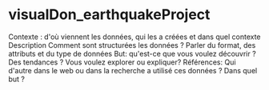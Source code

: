 # visualDon_earthquakeProject

Contexte : d'où viennent les données, qui les a créées et dans quel contexte
Description Comment sont structurées les données ? Parler du format, des attributs et du type de données
But: qu'est-ce que vous voulez découvrir ? Des tendances ? Vous voulez explorer ou expliquer?
Références: Qui d'autre dans le web ou dans la recherche a utilisé ces données ? Dans quel but ?
